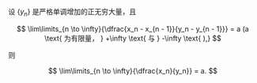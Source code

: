 设 $\{y_n\}$ 是严格单调增加的正无穷大量，且

$$
\lim\limits_{n \to \infty}{\dfrac{x_n - x_{n - 1}}{y_n - y_{n - 1}}} = a (a \text{ 为有限量， } +\infty \text{ 与 } -\infty \text{ ),}
$$

则

$$
\lim\limits_{n \to \infty}{\dfrac{x_n}{y_n}} = a.
$$